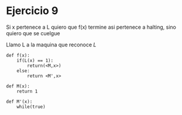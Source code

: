 # Ejercicio 9

Si x pertenece a L quiero que f(x) termine asi pertenece a halting,
sino quiero que se cuelgue

Llamo L a la maquina que reconoce $L$

```
def f(x):
    if(L(x) == 1):
        return(<M,x>)
    else:
        return <M',x>

def M(x):
    return 1

def M'(x):
    while(true)
```
